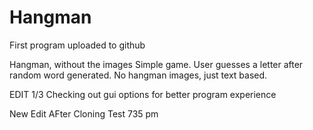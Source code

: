 # Hangman

First program uploaded to github

Hangman, without the images
Simple game.  User guesses a letter after random word generated. No hangman images, just text based.

EDIT 1/3
Checking out gui options for better program experience

New Edit AFter Cloning Test 735 pm
